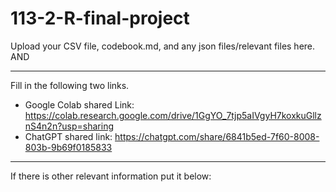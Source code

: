 # 113-2-R-final-project

Upload your CSV file, codebook.md, and any json files/relevant files here. AND 

---
Fill in the following two links.

 - Google Colab shared Link:  https://colab.research.google.com/drive/1GgYO_7tjp5aIVgyH7koxkuGllznS4n2n?usp=sharing
 - ChatGPT shared link:  https://chatgpt.com/share/6841b5ed-7f60-8008-803b-9b69f0185833

---
If there is other relevant information put it below:

